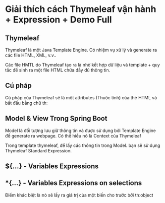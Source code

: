 # Giải thích cách Thymeleaf vận hành + Expression + Demo Full 
## Thymeleaf

Thymeleaf là một Java Template Engine. Có nhiệm vụ xử lý và generate ra các file HTML, XML, v.v..

Các file HMTL do Thymeleaf tạo ra là nhờ kết hợp dữ liệu và template + quy tắc để sinh ra một file HTML chứa đầy đủ thông tin.

## Cú pháp
Cú pháp của Thymeleaf sẽ là một attributes (Thuộc tính) của thẻ HTML và bắt đầu bằng chữ th:

## Model & View Trong Spring Boot

Model là đối tượng lưu giữ thông tin và được sử dụng bởi Template Engine để generate ra webpage. Có thể hiểu nó là Context của Thymeleaf

Trong template thymeleaf, để lấy các thông tin trong Model. bạn sẽ sử dụng Thymeleaf Standard Expression.

## ${...} - Variables Expressions
## *{...} - Variables Expressions on selections
Điểm khác biệt là nó sẽ lấy ra giá trị của một biến cho trước bởi th:object
